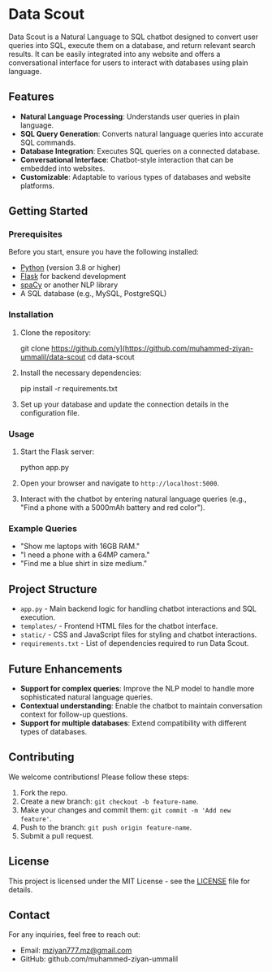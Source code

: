 # Data Scout

Data Scout is a Natural Language to SQL chatbot designed to convert user queries into SQL, execute them on a database, and return relevant search results. It can be easily integrated into any website and offers a conversational interface for users to interact with databases using plain language.

## Features

- **Natural Language Processing**: Understands user queries in plain language.
- **SQL Query Generation**: Converts natural language queries into accurate SQL commands.
- **Database Integration**: Executes SQL queries on a connected database.
- **Conversational Interface**: Chatbot-style interaction that can be embedded into websites.
- **Customizable**: Adaptable to various types of databases and website platforms.

## Getting Started

### Prerequisites

Before you start, ensure you have the following installed:

- [Python](https://www.python.org/downloads/) (version 3.8 or higher)
- [Flask](https://flask.palletsprojects.com/) for backend development
- [spaCy](https://spacy.io/) or another NLP library
- A SQL database (e.g., MySQL, PostgreSQL)

### Installation

1. Clone the repository:

   
   git clone https://github.com/y](https://github.com/muhammed-ziyan-ummalil/data-scout
   cd data-scout
   

2. Install the necessary dependencies:


   pip install -r requirements.txt


3. Set up your database and update the connection details in the configuration file.

### Usage

1. Start the Flask server:


   python app.py


2. Open your browser and navigate to `http://localhost:5000`.

3. Interact with the chatbot by entering natural language queries (e.g., "Find a phone with a 5000mAh battery and red color").

### Example Queries

- "Show me laptops with 16GB RAM."
- "I need a phone with a 64MP camera."
- "Find me a blue shirt in size medium."

## Project Structure

- `app.py` - Main backend logic for handling chatbot interactions and SQL execution.
- `templates/` - Frontend HTML files for the chatbot interface.
- `static/` - CSS and JavaScript files for styling and chatbot interactions.
- `requirements.txt` - List of dependencies required to run Data Scout.

## Future Enhancements

- **Support for complex queries**: Improve the NLP model to handle more sophisticated natural language queries.
- **Contextual understanding**: Enable the chatbot to maintain conversation context for follow-up questions.
- **Support for multiple databases**: Extend compatibility with different types of databases.

## Contributing

We welcome contributions! Please follow these steps:

1. Fork the repo.
2. Create a new branch: `git checkout -b feature-name`.
3. Make your changes and commit them: `git commit -m 'Add new feature'`.
4. Push to the branch: `git push origin feature-name`.
5. Submit a pull request.

## License

This project is licensed under the MIT License - see the [LICENSE](LICENSE) file for details.

## Contact

For any inquiries, feel free to reach out:

- Email: mziyan777.mz@gmail.com
- GitHub: github.com/muhammed-ziyan-ummalil
